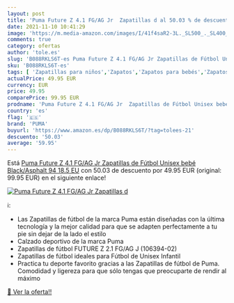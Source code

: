 ```yaml
---
layout: post
title: 'Puma Future Z 4.1 FG/AG Jr  Zapatillas d al 50.03 % de descuento'
date: 2021-11-10 10:41:29
image: 'https://m.media-amazon.com/images/I/41f4saR2-3L._SL500_._SL400_.jpg'
comments: true
category: ofertas
author: 'tole.es'
slug: 'B088RKLS6T-es Puma Future Z 4.1 FG/AG Jr Zapatillas de Fútbol Unisex...'
sku: 'B088RKLS6T-es'
tags: [ 'Zapatillas para niños','Zapatos','Zapatos para bebés','Zapatos para niños','Zapatos y complementos','bebé','puma', ]
actualPrice: 49.95 EUR
currency: EUR
price: 49.95
comparePrice: 99.95 EUR
prodname: 'Puma Future Z 4.1 FG/AG Jr  Zapatillas de Fútbol Unisex bebé  Black/Asphalt 94  18.5 EU'
country: 'es'
flag: '🇪🇸'
brand: 'PUMA'
buyurl: 'https://www.amazon.es/dp/B088RKLS6T/?tag=tolees-21'
descuento: '50.03'
average: '59.95'
---
```


Está [Puma Future Z 4.1 FG/AG Jr  Zapatillas de Fútbol Unisex bebé  Black/Asphalt 94  18.5 EU](https://www.amazon.es/dp/B088RKLS6T/?tag=tolees-21) con 50.03 de descuento por 49.95 EUR (original: 99.95 EUR) en el siguiente enlace!

[![Puma Future Z 4.1 FG/AG Jr  Zapatillas d](https://m.media-amazon.com/images/I/41f4saR2-3L._SL500_._SL400_.jpg)](https://www.amazon.es/dp/B088RKLS6T/?tag=tolees-21)

ℹ️:

- Las Zapatillas de fútbol de la marca Puma están diseñadas con la última tecnología y la mejor calidad para que se adapten perfectamente a tu pie sin dejar de la lado el estilo
- Calzado deportivo de la marca Puma
- Zapatillas de fútbol FUTURE Z 2.1 FG/AG J (106394-02)
- Zapatillas de fútbol ideales para Fútbol de Unisex Infantil
- Practica tu deporte favorito gracias a las Zapatillas de fútbol de Puma. Comodidad y ligereza para que sólo tengas que preocuparte de rendir al máximo

[🛒 Ver la oferta!!](https://www.amazon.es/dp/B088RKLS6T/?tag=tolees-21)

